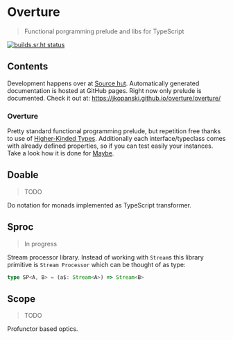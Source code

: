 # Overture

> Functional porgramming prelude and libs for TypeScript

[![builds.sr.ht status](https://builds.sr.ht/~madnat/overture.svg)](https://builds.sr.ht/~madnat/overture?)

## Contents

Development happens over at [Source hut](https://git.sr.ht/~madnat/overture).
Automatically generated documentation is hosted at GitHub pages.
Right now only prelude is documented.
Check it out at: https://jkopanski.github.io/overture/overture/

### Overture

Pretty standard functional programming prelude,
but repetition free thanks to use of [Higher-Kinded Types](https://github.com/strax/tshkt).
Additionally each interface/typeclass comes with already defined properties,
so if you can test easily your instances.
Take a look how it is done for [Maybe](https://git.sr.ht/~madnat/overture/tree/master/packages/overture/src/data/maybe/test.ts).

## Doable

> TODO

Do notation for monads implemented as TypeScript transformer.

## Sproc

> In progress

Stream processor library.
Instead of working with `Stream`s this library primitive is
`Stream Processor` which can be thought of as type:
```typescript
type SP<A, B> = (a$: Stream<A>) => Stream<B>
```

## Scope

> TODO

Profunctor based optics.

